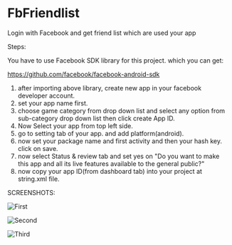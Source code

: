 FbFriendlist
==========

Login with Facebook and get friend list which are used your app

Steps:

You have to use Facebook SDK library for this project. which you can get:

https://github.com/facebook/facebook-android-sdk

1. after importing above library, create new app in your facebook developer account. 
2. set your app name first.
3. choose game category from drop down list and select any option from sub-category drop down list then click create App ID.
4. Now Select your app from top left side.
5. go to setting tab of your app. and add platform(android).
6. now set your package name and first activity and then your hash key. click on save.
7. now select Status & review tab and set yes on "Do you want to make this app and all its live features available to the general public?"
8. now copy your app ID(from dashboard tab) into your project at string.xml file.

SCREENSHOTS:

![First](https://cloud.githubusercontent.com/assets/3199539/5561294/b8adfe4c-8df3-11e4-9966-f988a890c7e7.png?raw=true "First")

![Second](https://cloud.githubusercontent.com/assets/3199539/5561295/bc80c2fc-8df3-11e4-8f5a-31c7aa72f824.png?raw=true "Second")

![Third](https://cloud.githubusercontent.com/assets/3199539/5561298/1aa5f186-8df4-11e4-96a3-b75ba31661d5.png?raw=true "Third")
